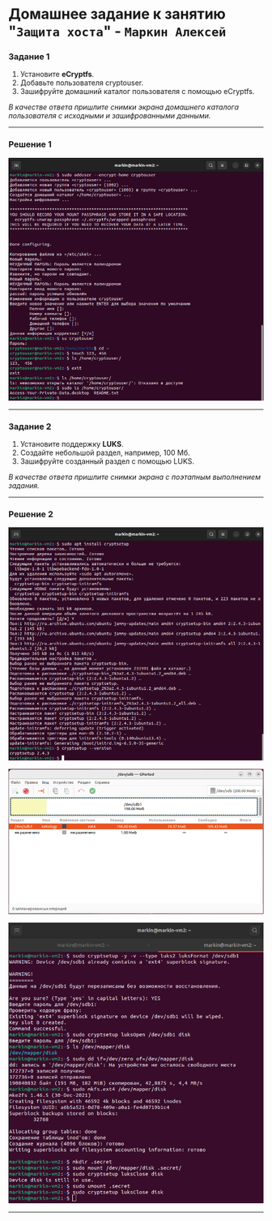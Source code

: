 # Домашнее задание к занятию "`Защита хоста`" - `Маркин Алексей`

### Задание 1

1. Установите **eCryptfs**.
2. Добавьте пользователя cryptouser.
3. Зашифруйте домашний каталог пользователя с помощью eCryptfs.

*В качестве ответа  пришлите снимки экрана домашнего каталога пользователя с исходными и зашифрованными данными.*  

---

### Решение 1

![Задание 1](https://github.com/Markin-AI/13-2/blob/main/img/1-1.png)

---

### Задание 2

1. Установите поддержку **LUKS**.
2. Создайте небольшой раздел, например, 100 Мб.
3. Зашифруйте созданный раздел с помощью LUKS.

*В качестве ответа пришлите снимки экрана с поэтапным выполнением задания.*

---

### Решение 2

![Задание 2](https://github.com/Markin-AI/13-2/blob/main/img/2-1.png)

![Задание 2](https://github.com/Markin-AI/13-2/blob/main/img/2-2.png)

![Задание 2](https://github.com/Markin-AI/13-2/blob/main/img/2-3.png)

---